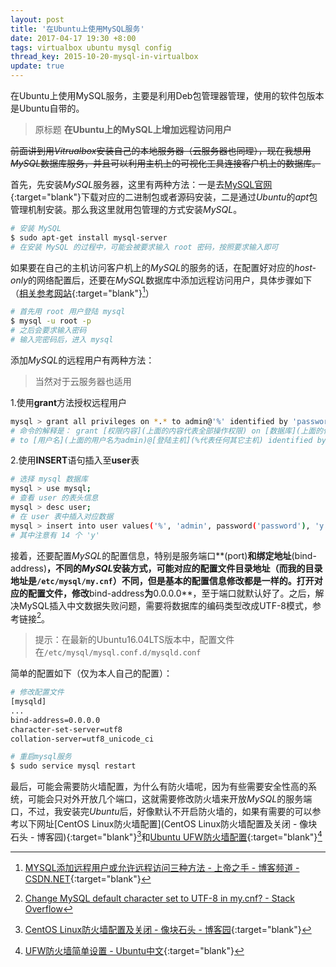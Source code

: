 ```yaml
---
layout: post
title: '在Ubuntu上使用MySQL服务'
date: 2017-04-17 19:30 +8:00
tags: virtualbox ubuntu mysql config
thread_key: 2015-10-20-mysql-in-virtualbox
update: true
---
```


在Ubuntu上使用MySQL服务，主要是利用Deb包管理器管理，使用的软件包版本是Ubuntu自带的。

> 原标题 **在Ubuntu上的MySQL上增加远程访问用户**

~~前面讲到用*Vitrualbox*安装自己的本地服务器（云服务器也同理），现在我想用*MySQL*数据库服务，并且可以利用主机上的可视化工具连接客户机上的数据库。~~

首先，先安装*MySQL*服务器，这里有两种方法：一是去[MySQL官网](http://dev.mysql.com/downloads/mysql/){:target="blank"}下载对应的二进制包或者源码安装，二是通过*Ubuntu*的*apt*包管理机制安装。那么我这里就用包管理的方式安装*MySQL*。

```bash
# 安装 MySQL
$ sudo apt-get install mysql-server
# 在安装 MySQL 的过程中，可能会被要求输入 root 密码，按照要求输入即可
```

如果要在自己的主机访问客户机上的*MySQL*的服务的话，在配置好对应的*host-only*的网络配置后，还要在*MySQL*数据库中添加远程访问用户，具体步骤如下（[相关参考网站](http://blog.csdn.net/preterhuman_peak/article/details/40396873){:target="blank"}[^mysql]）

```bash
# 首先用 root 用户登陆 mysql
$ mysql -u root -p
# 之后会要求输入密码
# 输入完密码后，进入 mysql
```

添加*MySQL*的远程用户有两种方法：
> 当然对于云服务器也适用

1.使用**grant**方法授权远程用户

```bash
mysql > grant all privileges on *.* to admin@'%' identified by 'password' with grant option;
# 命令的解释是： grant [权限内容](上面的内容代表全部操作权限) on [数据库](上面的代表所有数据库)
# to [用户名](上面的用户名为admin)@[登陆主机](%代表任何其它主机) identified by [密码] with grant option
```

2.使用**INSERT**语句插入至**user**表

```bash
# 选择 mysql 数据库
mysql > use mysql;
# 查看 user 的表头信息
mysql > desc user;
# 在 user 表中插入对应数据
mysql > insert into user values('%', 'admin', password('password'), 'y', 'y', 'y', 'y', 'y', 'y', 'y', 'y', 'y', 'y', 'y', 'y', 'y', 'y');
# 其中注意有 14 个 'y'
```

接着，还要配置*MySQL*的配置信息，特别是服务端口**(port)**和绑定地址**(bind-address)**，不同的*MySQL*安装方式，可能对应的配置文件目录地址（而我的目录地址是`/etc/mysql/my.cnf`）不同，但是基本的配置信息修改都是一样的。打开对应的配置文件，修改**bind-address**为**0.0.0.0**，至于端口就默认好了。之后，解决MySQL插入中文数据失败问题，需要将数据库的编码类型改成UTF-8模式，参考链接[^utf8]。  
> 提示：在最新的Ubuntu16.04LTS版本中，配置文件在`/etc/mysql/mysql.conf.d/mysqld.conf`  

简单的配置如下（仅为本人自己的配置）：

```bash
# 修改配置文件
[mysqld]
...
bind-address=0.0.0.0
character-set-server=utf8
collation-server=utf8_unicode_ci

# 重启mysql服务
$ sudo service mysql restart
```

最后，可能会需要防火墙配置，为什么有防火墙呢，因为有些需要安全性高的系统，可能会只对外开放几个端口，这就需要修改防火墙来开放*MySQL*的服务端口，不过，我安装完*Ubuntu*后，好像默认不开启防火墙的，如果有需要的可以参考以下网址[CentOS Linux防火墙配置](CentOS Linux防火墙配置及关闭 - 像块石头 - 博客园){:target="blank"}[^iptables]和[Ubuntu UFW防火墙配置](http://wiki.ubuntu.org.cn/UFW%E9%98%B2%E7%81%AB%E5%A2%99%E7%AE%80%E5%8D%95%E8%AE%BE%E7%BD%AE){:target="blank"}[^UFW]


[^mysql]:[MYSQL添加远程用户或允许远程访问三种方法 - 上帝之手 - 博客频道 - CSDN.NET](http://blog.csdn.net/preterhuman_peak/article/details/40396873){:target="blank"}
[^iptables]:[CentOS Linux防火墙配置及关闭 - 像块石头 - 博客园](http://www.cnblogs.com/rockee/archive/2012/05/17/2506671.html){:target="blank"}
[^UFW]:[UFW防火墙简单设置 - Ubuntu中文](http://wiki.ubuntu.org.cn/UFW%E9%98%B2%E7%81%AB%E5%A2%99%E7%AE%80%E5%8D%95%E8%AE%BE%E7%BD%AE){:target="blank"}
[^utf8]:[Change MySQL default character set to UTF-8 in my.cnf? - Stack Overflow](http://stackoverflow.com/a/10866836)
